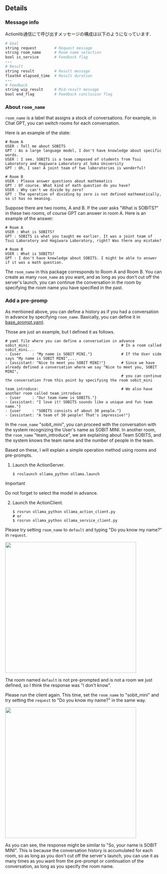 ## Details

### Message info

Actionlib通信にて呼び出すメッセージの構成は以下のようになっています．
```sh
# Goal
string request        # Request message
string room_name      # Room name selection
bool is_service       # Feedback flag
---
# Result
string result         # Result message
float64 elapsed_time  # Result duration
---
# Feedback
string wip_result     # Mid-result message
bool end_flag         # Feedback conclusion flag
```


### About `room_name`

`room_name` is a label that assigns a stock of conversations. For example, in Chat GPT, you can switch rooms for each conversation.

Here is an example of the state:

```console
# Room A
USER : Tell me about SOBITS
GPT : As a large language model, I don't have knowledge about specific words.
USER : I see. SOBITS is a team composed of students from Tsui Laboratory and Hagiwara Laboratory at Soka University
GPT : Oh, I see! A joint team of two laboratories is wonderful!

# Room B
USER : Please answer questions about mathematics
GPT : Of course. What kind of math question do you have?
USER : Why can't we divide by zero?
GPT : The operation of dividing by zero is not defined mathematically, so it has no meaning.
```

Suppose there are two rooms, A and B. If the user asks "What is SOBITS?" in these two rooms, of course GPT can answer in room A. Here is an example of the answer:

```console
# Room A
USER : What is SOBITS?
GPT : SOBITS is what you taught me earlier. It was a joint team of Tsui Laboratory and Hagiwara Laboratory, right? Was there any mistake?

# Room B
USER : What is SOBITS?
GPT : I don't have knowledge about SOBITS. I might be able to answer if it was a math question.
```

The `room_name` in this package corresponds to Room A and Room B. You can create as many `room_name` as you want, and as long as you don't cut off the server's launch, you can continue the conversation in the room by specifying the room name you have specified in the past.


### Add a pre-promp

As mentioned above, you can define a history as if you had a conversation in advance by specifying `room_name`.
Basically, you can define it in [base_prompt.yaml](prompt/base_prompt.yaml).

Those are just an example, but I defined it as follows.

```console
# yaml file where you can define a conversation in advance
sobit_mini:                                         # In a room called sobit_mini...
- {user     : "My name is SOBIT MINI."}             # If the User side says "My name is SOBIT MINI",...
- {assistant: "Nice to meet you SOBIT MINI!"}       # Since we have already defined a conversation where we say "Nice to meet you, SOBIT MINI",
                                                    # you can continue the conversation from this point by specifying the room sobit_mini

team_introduce:                                     # We also have another room called team_introduce
- {user     : "Our team name is SOBITS."}
- {assistant: "I love it! SOBITS sounds like a unique and fun team name."}
- {user     : "SOBITS consists of about 30 people."}
- {assistant: "A team of 30 people! That's impressive!"}
```

In the `room_name` "sobit_mini", you can proceed with the conversation with the system recognizing the User's name as SOBIT MINI.
In another room, the `room_name` "team_introduce", we are explaining about Team SOBITS, and the system knows the team name and the number of people in the team.

Based on these, I will explain a simple operation method using rooms and pre-prompts.

1. Launch the ActionServer.
    ```console
    $ roslaunch ollama_python ollama.launch
    ```
> [!IMPORTANT]
> Do not forget to select the model in advance.

2. Launch the ActionClient.
    ```console
    $ rosrun ollama_python ollama_action_client.py
    # or
    $ rosrun ollama_python ollama_service_client.py
    ```

Please try setting `room_name` to `default` and typing "Do you know my name?" in `request`.

<div align="left">
<img src="img/default_result.png" height="420">
</div>

The room named `default` is not pre-prompted and is not a room we just defined, so I think the response was "I don't know".

Please run the client again.
This time, set the `room_name` to "sobit_mini" and try setting the `request` to "Do you know my name?" in the same way.

<div align="left">
<img src="img/sobit_mini_result.png" height="420">
</div>

As you can see, the response might be similar to "So, your name is SOBIT MINI". This is because the conversation history is accumulated for each room, so as long as you don't cut off the server's launch, you can use it as many times as you want from the pre-prompt or continuation of the conversation, as long as you specify the room name.
